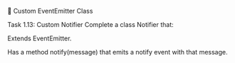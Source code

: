 🧩 Custom EventEmitter Class

Task 1.13: Custom Notifier
Complete a class Notifier that:

Extends EventEmitter.

Has a method notify(message) that emits a notify event with that message.
